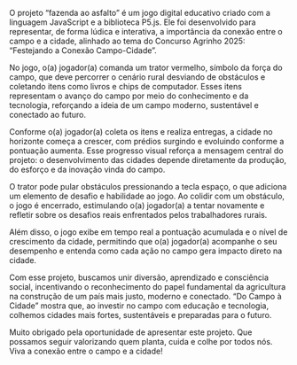 O projeto “fazenda ao asfalto” é um jogo digital educativo criado com a linguagem JavaScript e a biblioteca P5.js. Ele foi desenvolvido para representar, de forma lúdica e interativa, a importância da conexão entre o campo e a cidade, alinhado ao tema do Concurso Agrinho 2025: “Festejando a Conexão Campo-Cidade”.

No jogo, o(a) jogador(a) comanda um trator vermelho, símbolo da força do campo, que deve percorrer o cenário rural desviando de obstáculos e coletando itens como livros e chips de computador. Esses itens representam o avanço do campo por meio do conhecimento e da tecnologia, reforçando a ideia de um campo moderno, sustentável e conectado ao futuro.

Conforme o(a) jogador(a) coleta os itens e realiza entregas, a cidade no horizonte começa a crescer, com prédios surgindo e evoluindo conforme a pontuação aumenta. Esse progresso visual reforça a mensagem central do projeto: o desenvolvimento das cidades depende diretamente da produção, do esforço e da inovação vinda do campo.

O trator pode pular obstáculos pressionando a tecla espaço, o que adiciona um elemento de desafio e habilidade ao jogo. Ao colidir com um obstáculo, o jogo é encerrado, estimulando o(a) jogador(a) a tentar novamente e refletir sobre os desafios reais enfrentados pelos trabalhadores rurais.

Além disso, o jogo exibe em tempo real a pontuação acumulada e o nível de crescimento da cidade, permitindo que o(a) jogador(a) acompanhe o seu desempenho e entenda como cada ação no campo gera impacto direto na cidade.

Com esse projeto, buscamos unir diversão, aprendizado e consciência social, incentivando o reconhecimento do papel fundamental da agricultura na construção de um país mais justo, moderno e conectado. “Do Campo à Cidade” mostra que, ao investir no campo com educação e tecnologia, colhemos cidades mais fortes, sustentáveis e preparadas para o futuro.

Muito obrigado pela oportunidade de apresentar este projeto. Que possamos seguir valorizando quem planta, cuida e colhe por todos nós. Viva a conexão entre o campo e a cidade!
